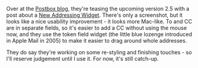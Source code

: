 <!--
.. title: Postbox 2.5's New Addressing Widget
.. date: 2011/04/26 11:34
.. slug: postbox-2-5s-new-addressing-widget
.. link:
.. description:
.. tags: email, apple-mail, postbox
-->


Over at the [Postbox blog][pb], they're teasing the upcoming version 2.5 with a post about a [New Addressing Widget][1]. There's only a screenshot, but it looks like a nice usability improvement - it looks more Mac-like. To and CC are in separate fields, so it's easier to add a CC without using the mouse now, and they use the token field widget (the little blue lozenge introduced in Apple Mail in 2005) to make it easier to drag around whole addresses. 

They do say they're working on some re-styling and finishing touches - so I'll reserve judgement until I use it. For now, it's still catch-up.

[pb]: http://www.postbox-inc.com/blog
 [1]: http://www.postbox-inc.com/blog/entry/postbox_2-5_new_addressing_widget/

